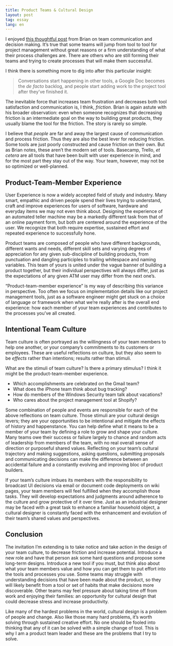 ```yaml
---
title: Product Teams & Cultural Design
layout: post
tag: essay
lang: en
---
```


I enjoyed [this thoughtful post][1] from Brian on team communication and
decision making. It’s true that some teams will jump from tool to tool for
project management without great reasons or a firm understanding of what their
process challenges are. There are others who are still forming their teams and
trying to create processes that will make them successful.

I think there is something more to dig into after this particular insight:

> Conversations start happening in other tools, a Google Doc becomes the _de
> facto_ backlog, and people start adding work to the project tool after they’ve
> finished it.

The inevitable force that increases team frustration and decreases both tool
satisfaction and communication is, I think, _friction_. Brian is again astute
with his broader observation: even when someone recognizes that decreasing
friction is an intermediate goal on the way to building great products, they
usually blame the tool for the friction. The story is rarely so simple.

I believe that _people_ are far and away the largest cause of communication and
process friction. Thus they are also the best lever for reducing friction. Some
tools are just poorly constructed and cause friction on their own. But as Brian
notes, these aren’t the modern set of tools. Basecamp, Trello, _et cetera_ are
all tools that have been built with user experience in mind, and for the most
part they stay out of the way. Your team, however, may not be so optimized or
well-planned.

## Product-Team-Member Experience
User Experience is now a widely accepted field of study and industry. Many
smart, empathic and driven people spend their lives trying to understand, craft
and improve experiences for users of software, hardware and everyday items we
may not even think about. Designing the experience of an automated teller
machine may be a markedly different task from that of an online payment form,
but both are centered around the experience of the user. We recognize that both
require expertise, sustained effort and repeated experience to successfully
hone.

Product teams are composed of people who have different backgrounds, different
wants and needs, different skill sets and varying degrees of appreciation for
any given sub-discipline of building products, from punctuation and dangling
participles to trailing whitespace and naming variables. This team of yours is
united under the vague banner of building a product together, but their
individual perspectives will always differ, just as the expectations of any
given ATM user may differ from the next one’s.

“Product-team-member experience” is my way of describing this variance in
perspective. Too often we focus on implementation details like our project
management tools, just as a software engineer might get stuck on a choice of
language or framework when what we’re really after is the overall end
experience: how each member of your team experiences and contributes to the
processes you’ve all created.

## Intentional Team Culture
Team culture is often portrayed as the willingness of your team members to help
one another, or your company’s commitments to its customers or employees. These
are useful reflections on culture, but they also seem to be _effects_ rather
than intentions; results rather than stimuli.

What are the stimuli of team culture? Is there a primary stimulus? I think it
might be the product-team-member experience.

* Which accomplishments are celebrated on the Gmail team?
* What does the iPhone team think about bug tracking?
* How do members of the Windows Security team talk about vacations?
* Who cares about the project management tool at Shopify?

Some combination of people and events are responsible for each of the above
reflections on team culture. Those stimuli are your cultural design levers; they
are your opportunities to be intentional and mitigate the effects of history and
happenstance. You can help define what it means to be a member of your team by
defining a role to grow and shape your culture. Many teams owe their success or
failure largely to chance and random acts of leadership from members of the
team, with no real overall sense of direction or purposeful shared values.
Reflecting on your team’s cultural trajectory and making suggestions, asking
questions, submitting proposals and communicating decisions can make the
difference between an accidental failure and a constantly evolving and improving
bloc of product builders.

If your team’s culture imbues its members with the responsibility to broadcast
UI decisions via email or document code deployments on wiki pages, your team
members will feel fulfilled when they accomplish those tasks. They will develop
expectations and judgments around adherence to the culture and grow protective
of it over time. Just as an industrial designer may be faced with a great task
to enhance a familiar household object, a cultural designer is constantly faced
with the enhancement and evolution of their team’s shared values and
perspectives.

## Conclusion
The invitation I’m extending is to take notice and take action in the design of
your team culture, to decrease friction and increase potential. Introduce a new
role and have that person ask some hard questions and propose some long-term
designs. Introduce a new tool if you must, but think also about what your team
members value and how you can get them to put effort into the tools and
processes you use. Some teams may struggle with understanding decisions that
have been made about the product, so they will likely benefit from a tool or set
of habits that make decisions more discoverable. Other teams may feel pressure
about taking time off from work and enjoying their families: an opportunity for
cultural design that could decrease stress and increase productivity.

Like many of the hardest problems in the world, cultural design is a problem of
people and change. Also like those many hard problems, it’s worth solving
through sustained creative effort. No one should be fooled into thinking that
any of it can be solved with a simple change of tool. This is why I am a product
team leader and these are the problems that I try to solve.

 [1]: https://bb.place/what-project-tools-are-missing/
